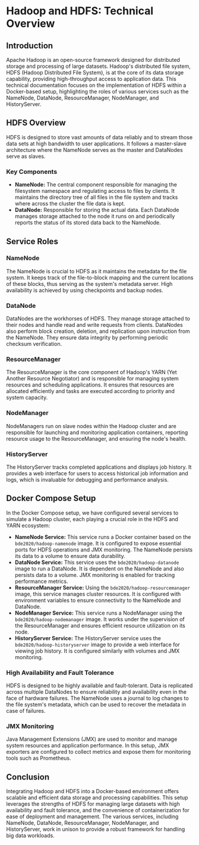 # **Hadoop and HDFS: Technical Overview**

## **Introduction**

Apache Hadoop is an open-source framework designed for distributed storage and processing of large datasets. Hadoop's distributed file system, HDFS (Hadoop Distributed File System), is at the core of its data storage capability, providing high-throughput access to application data. This technical documentation focuses on the implementation of HDFS within a Docker-based setup, highlighting the roles of various services such as the NameNode, DataNode, ResourceManager, NodeManager, and HistoryServer.

## **HDFS Overview**

HDFS is designed to store vast amounts of data reliably and to stream those data sets at high bandwidth to user applications. It follows a master-slave architecture where the NameNode serves as the master and DataNodes serve as slaves.

### **Key Components**

- **NameNode:** The central component responsible for managing the filesystem namespace and regulating access to files by clients. It maintains the directory tree of all files in the file system and tracks where across the cluster the file data is kept.
- **DataNode:** Responsible for storing the actual data. Each DataNode manages storage attached to the node it runs on and periodically reports the status of its stored data back to the NameNode.

## **Service Roles**

### **NameNode**

The NameNode is crucial to HDFS as it maintains the metadata for the file system. It keeps track of the file-to-block mapping and the current locations of these blocks, thus serving as the system's metadata server. High availability is achieved by using checkpoints and backup nodes.

### **DataNode**

DataNodes are the workhorses of HDFS. They manage storage attached to their nodes and handle read and write requests from clients. DataNodes also perform block creation, deletion, and replication upon instruction from the NameNode. They ensure data integrity by performing periodic checksum verification.

### **ResourceManager**

The ResourceManager is the core component of Hadoop's YARN (Yet Another Resource Negotiator) and is responsible for managing system resources and scheduling applications. It ensures that resources are allocated efficiently and tasks are executed according to priority and system capacity.

### **NodeManager**

NodeManagers run on slave nodes within the Hadoop cluster and are responsible for launching and monitoring application containers, reporting resource usage to the ResourceManager, and ensuring the node's health.

### **HistoryServer**

The HistoryServer tracks completed applications and displays job history. It provides a web interface for users to access historical job information and logs, which is invaluable for debugging and performance analysis.

## **Docker Compose Setup**

In the Docker Compose setup, we have configured several services to simulate a Hadoop cluster, each playing a crucial role in the HDFS and YARN ecosystem:

- **NameNode Service:** This service runs a Docker container based on the `bde2020/hadoop-namenode` image. It is configured to expose essential ports for HDFS operations and JMX monitoring. The NameNode persists its data to a volume to ensure data durability.
- **DataNode Service:** This service uses the `bde2020/hadoop-datanode` image to run a DataNode. It is dependent on the NameNode and also persists data to a volume. JMX monitoring is enabled for tracking performance metrics.
- **ResourceManager Service:** Using the `bde2020/hadoop-resourcemanager` image, this service manages cluster resources. It is configured with environment variables to ensure connectivity to the NameNode and DataNode.
- **NodeManager Service:** This service runs a NodeManager using the `bde2020/hadoop-nodemanager` image. It works under the supervision of the ResourceManager and ensures efficient resource utilization on its node.
- **HistoryServer Service:** The HistoryServer service uses the `bde2020/hadoop-historyserver` image to provide a web interface for viewing job history. It is configured similarly with volumes and JMX monitoring.

### **High Availability and Fault Tolerance**

HDFS is designed to be highly available and fault-tolerant. Data is replicated across multiple DataNodes to ensure reliability and availability even in the face of hardware failures. The NameNode uses a journal to log changes to the file system's metadata, which can be used to recover the metadata in case of failures.

### **JMX Monitoring**

Java Management Extensions (JMX) are used to monitor and manage system resources and application performance. In this setup, JMX exporters are configured to collect metrics and expose them for monitoring tools such as Prometheus.

## **Conclusion**

Integrating Hadoop and HDFS into a Docker-based environment offers scalable and efficient data storage and processing capabilities. This setup leverages the strengths of HDFS for managing large datasets with high availability and fault tolerance, and the convenience of containerization for ease of deployment and management. The various services, including NameNode, DataNode, ResourceManager, NodeManager, and HistoryServer, work in unison to provide a robust framework for handling big data workloads.


